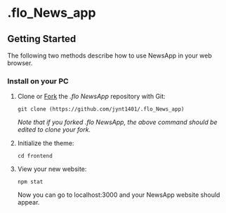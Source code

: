 # .flo_News_app

## Getting Started

The following two methods describe how to use NewsApp in your web browser.


### Install on your PC


1. Clone or [Fork](https://github.com/jynt1401/.flo_News_app) the *.flo NewsApp* repository with Git: 

       git clone (https://github.com/jynt1401/.flo_News_app) 
    
    *Note that if you forked .flo NewsApp, the above command should be edited to clone your fork.*

2. Initialize the theme:

       
       cd frontend

3. View your new website:
      
       npm stat

    Now you can go to localhost:3000 and your NewsApp website should appear.
  

